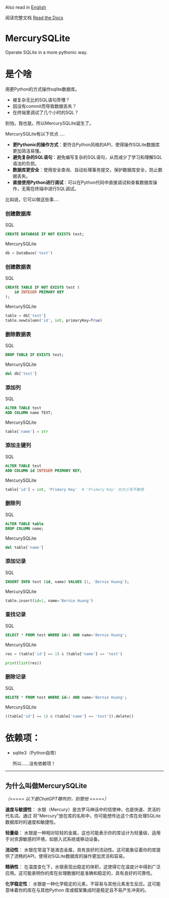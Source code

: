 Also read in [English](README.md)

阅读完整文档 [Read the Docs](https://mercurysqlite.readthedocs.io/en/latest/)

# MercurySQLite
Operate SQLite in a more pythonic way.

# 是个啥
用更Python的方式操作sqlite数据库。

- 被复杂无比的SQL语句弄懵？
- 因没有commit而导致数据丢失？
- 在终端里调试了几个小时的SQL？

别怕，我也是。所以MercurySQLite诞生了。

MercurySQLite有以下优点 ....

- **更Pythonic的操作方式**：更符合Python风格的API，使得操作SQLite数据库更加简洁易懂。
- **避免复杂的SQL语句**：避免编写复杂的SQL语句，从而减少了学习和理解SQL语法的负担。
- **数据库更安全**：使用安全查询、自动处理事务提交，保护数据库安全，防止数据丢失。
- **直接使用Python进行调试**：可以在Python代码中直接调试和查看数据库操作，无需在终端中进行SQL调试。

比如说，它可以做这些事....
### 创建数据库
SQL
```sql
CREATE DATABASE IF NOT EXISTS test;
```
MercurySQLite
```py
db = DataBase('test')
```

### 创建数据表
SQL
```sql
CREATE TABLE IF NOT EXISTS test (
    id INTEGER PRIMARY KEY
);
```
MercurySQLite
```py
table = db['test']
table.newColumn('id', int, primaryKey=True)
```

### 删除数据表
SQL
```sql
DROP TABLE IF EXISTS test;
```
MercurySQLite
```py
del db['test']
```

### 添加列
SQL
```sql
ALTER TABLE test
ADD COLUMN name TEXT;
```
MercurySQLite
```py
table['name'] = str
```

### 添加主键列
SQL
```sql
ALTER TABLE test
ADD COLUMN id INTEGER PRIMARY KEY;
```
MercurySQLite
```py
table['id'] = int, 'Primary Key'  # 'Primary Key' 对大小写不敏感
```

### 删除列
SQL
```sql
ALTER TABLE table
DROP COLUMN name;
```
MercurySQLite
```py
del table['name']
```

### 添加记录
SQL
```sql
INSERT INTO test (id, name) VALUES (1, 'Bernie Huang');
```
MercurySQLite
```py
table.insert(id=1, name='Bernie Huang')
```

### 查找记录
SQL
```sql
SELECT * FROM test WHERE id=1 AND name='Bernie Huang';
```
MercurySQLite
```py
res = (table['id'] == 1) & (table['name'] == 'test')

print(list(res))
```

### 删除记录
SQL
```sql
DELETE * FROM test WHERE id=1 AND name='Bernie Huang';
```
MercurySQLite
```py
((table['id'] == 1) & (table['name'] == 'test')).delete()
```


# 依赖项：
- sqlite3（Python自带）

  所以……没有依赖项！

---

## 为什么叫做MercurySQLite

*（===== 以下是ChatGPT瞎吹的，别管他 =====）*

**速度与敏捷性**： 水银（Mercury）是古罗马神话中的信使神，也是快速、灵活的代名词。通过
将"Mercury"放在库的名称中，你可能想传达这个库在处理SQLite数据库时的速度和敏捷性。

**轻量级**： 水银是一种相对较轻的金属，这也可能表示你的库设计为轻量级，适用于对资源敏感的环境，如嵌入式系统或移动设备。

**流动性**： 水银在常温下是液态金属，具有良好的流动性。这可能象征着你的库提供了流畅的API，使得对SQLite数据库的操作更加灵活和容易。

**精确性**： 在温度变化下，水银表现出稳定的体积，这使得它在温度计中得到广泛应用。这可能表明你的库在处理数据时是准确和稳定的，具有良好的可靠性。

**化学稳定性**： 水银是一种化学稳定的元素，不容易与其他元素发生反应。这可能意味着你的库在与其他Python 库或框架集成时是稳定且不易产生冲突的。